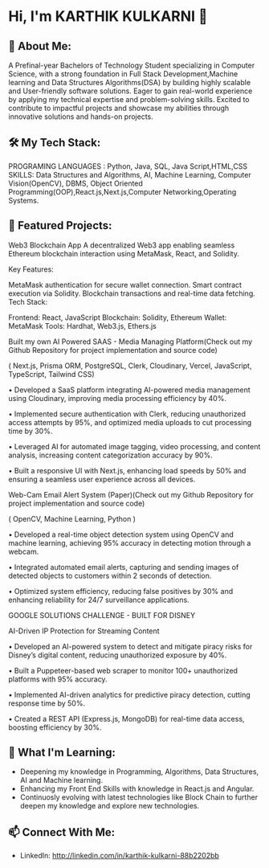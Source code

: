 # Hi, I'm KARTHIK KULKARNI 👋

## 🚀 About Me:
A Prefinal-year Bachelors of Technology Student specializing in Computer Science, with a strong foundation
in Full Stack Development,Machine learning and Data Structures Algorithms(DSA) by building highly scalable
and User-friendly software solutions. Eager to gain real-world experience by applying my technical expertise
and problem-solving skills. Excited to contribute to impactful projects and showcase my abilities through
innovative solutions and hands-on projects.

## 🛠️ My Tech Stack:
PROGRAMING LANGUAGES : Python, Java, SQL, Java Script,HTML,CSS
SKILLS: Data Structures and Algorithms, AI, Machine Learning, Computer Vision(OpenCV), DBMS, Object Oriented Programming(OOP),React.js,Next.js,Computer Networking,Operating Systems.

## 🌟 Featured Projects:

Web3 Blockchain App
A decentralized Web3 app enabling seamless Ethereum blockchain interaction using MetaMask, React, and Solidity.

Key Features:

MetaMask authentication for secure wallet connection.
Smart contract execution via Solidity.
Blockchain transactions and real-time data fetching.
Tech Stack:

Frontend: React, JavaScript
Blockchain: Solidity, Ethereum
Wallet: MetaMask
Tools: Hardhat, Web3.js, Ethers.js




Built my own AI Powered SAAS - Media Managing Platform(Check out my Github Repository for project implementation and source code)

( Next.js, Prisma ORM, PostgreSQL, Clerk, Cloudinary, Vercel, JavaScript,
TypeScript, Tailwind CSS)

• Developed a SaaS platform integrating AI-powered media management using
Cloudinary, improving media processing efficiency by 40%.

• Implemented secure authentication with Clerk, reducing unauthorized access
attempts by 95%, and optimized media uploads to cut processing time by 30%.

• Leveraged AI for automated image tagging, video processing, and content
analysis, increasing content categorization accuracy by 90%.

• Built a responsive UI with Next.js, enhancing load speeds by 50% and ensuring a
seamless user experience across all devices.







Web-Cam Email Alert System (Paper)(Check out my Github Repository for project implementation and source code)

( OpenCV, Machine Learning, Python )

• Developed a real-time object detection system using OpenCV and machine
learning, achieving 95% accuracy in detecting motion through a webcam.

• Integrated automated email alerts, capturing and sending images of detected
objects to customers within 2 seconds of detection.

• Optimized system efficiency, reducing false positives by 30% and enhancing
reliability for 24/7 surveillance applications.








GOOGLE SOLUTIONS CHALLENGE - BUILT FOR DISNEY

AI-Driven IP Protection for Streaming Content

• Developed an AI-powered system to detect and mitigate piracy risks for
Disney’s digital content, reducing unauthorized exposure by 40%.

• Built a Puppeteer-based web scraper to monitor 100+ unauthorized
platforms with 95% accuracy.

• Implemented AI-driven analytics for predictive piracy detection, cutting
response time by 50%.

• Created a REST API (Express.js, MongoDB) for real-time data access, boosting
efficiency by 30%.


## 🌱 What I'm Learning:
- Deepening my knowledge in Programming, Algorithms, Data Structures, AI and Machine learning.
- Enhancing my Front End Skills with knowledge in React.js and Angular.
- Continuosly evolving with latest technologies like Block Chain to further deepen my knowledge and explore new technologies.

## 📫 Connect With Me:
- LinkedIn: http://linkedin.com/in/karthik-kulkarni-88b2202bb






